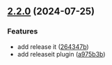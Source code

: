 

## [2.2.0](https://github.com/vzsoares/nextjs-ultimate-saas/compare/2.1.0...2.2.0) (2024-07-25)


### Features

* add release it ([264347b](https://github.com/vzsoares/nextjs-ultimate-saas/commit/264347b310f8d4d2b4d1ad606b811517773041de))
* add releaseit plugin ([a975b3b](https://github.com/vzsoares/nextjs-ultimate-saas/commit/a975b3b7a04a58e3b47bf25a0a9c31ab0d1fd8c6))
